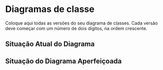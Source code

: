# Diagramas de classe
Coloque aqui todas as versões do seu diagrama de classes. Cada versão deve começar com um número de dois dígitos, na ordem crescente.

## Situação Atual do Diagrama 




## Situação do Diagrama Aperfeiçoada
